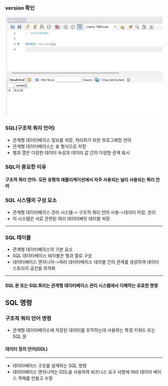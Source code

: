 ### version 확인
![alt text](image.png)
### SQL(구조적 쿼리 언어)
- 관계형 데이터베이스 정보를 저장, 처리하기 위한 프로그래밍 언어
- 관계형 데이터베이스는 표 형식으로 저장
- 행과 열은 다양한 데이터 속성과 데이터 값 간의 다양한 관계 표시
### SQL이 중요한 이유
#### 구조적 쿼리 언어- 모든 유형의 애플리케이션에서 자주 사용되는 널리 사용되는 쿼리 언어
### SQL 시스템의 구성 요소
- 관계형 데이터베이스 관리 시스템-> 구조적 쿼리 언어 사용->데이터 저장, 관리
- 이 시스템은 서로 관련된 여러 데이터베잇 테이블 저장
---
### SQL 테이블
- 관계형 데이터베이스의 기본 요소
- SQL 데이터베이스 테이블은 행과 열로 구성
- 데이터베이스 엔지니어->여러 데이터베이스 테이블 간의 관계를 생성하여 데이터 스토리지 공간을 최적화

---
#### SQL 문 또는 SQL쿼리는 관계형 데이터베이스 관리 시스템에서 이해하는 유효한 명령
## SQL 명령
### 구조적 쿼리 언어 명령
- 관계형 데이터베이스에 저장된 데이터를 조작하는데 사용하는 특정 키워드 또는 SQL 문
#### 데이터 정의 언어(DDL)
---
- 데이터베이스 구조를 설계하는 SQL 명령
- 데이터베이스 엔지니어는 DDL을 사용하여 비즈니스 요구 사항에 따라 데이터 베이스 객체를 만들고 수정



